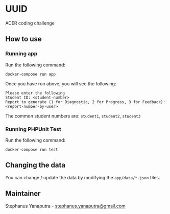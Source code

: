 # UUID

ACER coding challenge

## How to use

### Running app
Run the following command:
```
docker-compose run app
```

Once you have run above, you will see the following:

```
Please enter the following
Student ID: <student-number>
Report to generate (1 for Diagnostic, 2 for Progress, 3 for Feedback): <report-number-by-user>
```

The common student numbers are: `student1`, `student2`, `student3`

### Running PHPUnit Test
Run the following command:
```
docker-compose run test
```

## Changing the data

You can change / update the data by modifying the `app/data/*.json` files.

## Maintainer
Stephanus Yanaputra - stephanus.yanaputra@gmail.com